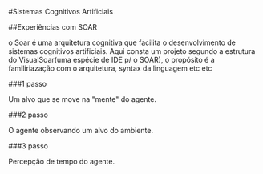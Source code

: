 #Sistemas Cognitivos Artificiais 

##Experiências com SOAR

o Soar é uma arquitetura cognitiva que facilita o desenvolvimento de sistemas cognitivos artificiais.
Aqui consta um projeto segundo a estrutura do VisualSoar(uma espécie de IDE p/ o SOAR), o propósito é a familiriazação com o arquitetura, syntax da linguagem etc etc

###1 passo 

Um alvo que se move na "mente" do agente.

###2 passo

O agente observando um alvo do ambiente.

###3 passo

Percepção de tempo do agente.
